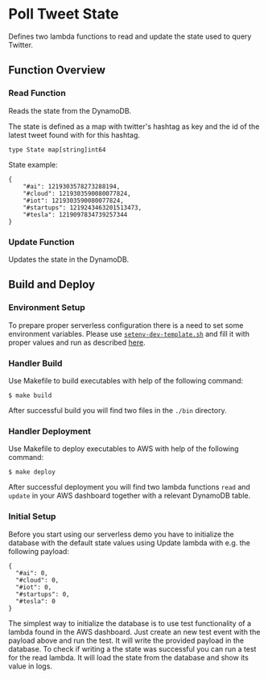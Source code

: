 # Poll Tweet State

Defines two lambda functions to read and update the state used to query Twitter.

## Function Overview 

### Read Function

Reads the state from the DynamoDB. 

The state is defined as a map with twitter's hashtag as key and the id of the latest tweet found with for this hashtag.
```(go)
type State map[string]int64
```

State example:
```(json)
{
    "#ai": 1219303578273288194,
    "#cloud": 1219303590080077824,
    "#iot": 1219303590080077824,
    "#startups": 1219243463201513473,
    "#tesla": 1219097834739257344
}
```

### Update Function

Updates the state in the DynamoDB.

## Build and Deploy

### Environment Setup

To prepare proper serverless configuration there is a need to set some environment variables. 
Please use [`setenv-dev-template.sh`](../setenv-dev-template.sh) and fill it with proper values 
and run as described [here](../README.md).

### Handler Build

Use Makefile to build executables with help of the following command:
```
$ make build
```
After successful build you will find two files in the `./bin` directory. 

### Handler Deployment

Use Makefile to deploy executables to AWS with help of the following command:
```
$ make deploy
```
After successful deployment you will find two lambda functions `read` and `update` in your AWS dashboard together with a relevant DynamoDB table.

### Initial Setup

Before you start using our serverless demo you have to initialize the database with the default state values using Update lambda with e.g. the following payload:

```
{
  "#ai": 0,
  "#cloud": 0,
  "#iot": 0,
  "#startups": 0,
  "#tesla": 0
}
```
The simplest way to initialize the database is to use test functionality of a lambda found in the AWS dashboard.
Just create an new test event with the payload above and run the test. It will write the provided payload in the database.
To check if writing a the state was successful you can run a test for the read lambda. 
It will load the state from the database and show its value in logs.
